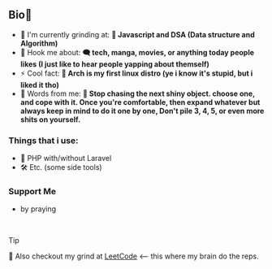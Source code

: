 **<h2 align="left">Bio📃</h2>**

- 🌱 I'm currently grinding at: **📖 Javascript and DSA (Data structure and Algorithm)**
- 💬 Hook me about: **🗨️ tech, manga, movies, or anything today people likes (I just like to hear people yapping about themself)**
- ⚡ Cool fact: **🐧 Arch is my first linux distro (ye i know it's stupid, but i liked it tho)**
- 🚀 Words from me: **🐘 Stop chasing the next shiny object. choose one, and cope with it. Once you're comfortable, then expand whatever but always keep in mind to do it one by one, Don't pile 3, 4, 5, or even more shits on yourself.**

**<h3 align="left">Things that i use:</h3>**
- 🐘 PHP with/without Laravel
- 🛠️ Etc. (some side tools)

 **<h3 align="left">Support Me</h3>**
- by praying
<br>

> [!tip]
> 🧠 Also checkout my grind at [LeetCode](https://leetcode.com/u/Xxeet7/) <— this where my brain do the reps.
